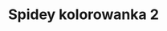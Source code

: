 ---
title: Spidey kolorowanka 2
description: Kolorowanka Spidey - wariant 2
canonical: /dla-chlopcow/spidey
variant_of: spidey
tags:
- dla-chlopcow
- spidey
---